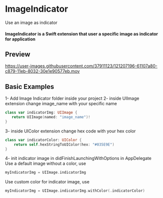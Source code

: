 # ImageIndicator
Use an image as indicator

#### ImageIndicator is a Swift extension that user a specific image as indicator for application

## Preview
https://user-images.githubusercontent.com/37911123/121207196-61107a80-c879-11eb-8032-30e1e90577eb.mov


## Basic Examples
1- Add Image Indicator folder inside your project 
2- inside UIImage extension change image_name with your specific name 
```swift
class var indicatorImg: UIImage {
   return UIImage(named: "image_name")!
}
```
3- inside UIColor extension change hex code with your hex color 
```swift
class var indicatorColor: UIColor {
    return self.hexStringToUIColor(hex: "#035E9E")
}
```
4- init indicator image in didFinishLaunchingWithOptions in AppDelegate 
Use a default image without a color, use 
```swift
myIndicatorImg = UIImage.indicatorImg
```
Use custom color for indicator image, use 
```swift
myIndicatorImg = UIImage.indicatorImg.withColor(.indicatorColor)
```
